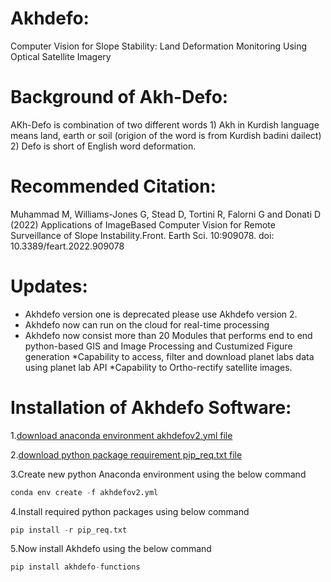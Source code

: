 
# Akhdefo: 
Computer Vision for Slope Stability: Land Deformation Monitoring Using Optical Satellite Imagery
# Background of Akh-Defo:
AKh-Defo is combination of two different words 1) Akh in Kurdish language means land, earth or soil (origion of the word is from Kurdish badini dailect) 2) Defo is short of English word deformation.

# Recommended Citation:
Muhammad M, Williams-Jones G, Stead D, Tortini R, Falorni G and Donati D (2022) Applications of ImageBased Computer Vision for Remote Surveillance of Slope Instability.Front. Earth Sci. 10:909078. doi: 10.3389/feart.2022.909078

# Updates:
* Akhdefo version one is deprecated please use Akhdefo version 2.
* Akhdefo now can run on the cloud for real-time processing
* Akhdefo now consist more than 20 Modules that performs end to end python-based GIS and Image Processing and Custumized Figure generation
*Capability to access, filter and download planet labs data using planet lab API
*Capability to Ortho-rectify satellite images.

# Installation of Akhdefo Software:

1.[download anaconda environment akhdefov2.yml file](akhdefov2.yml) 

2.[download python package  requirement  pip_req.txt file](pip_req.txt) 

3.Create new python Anaconda environment using the below command

```python
conda env create -f akhdefov2.yml

```

4.Install required python packages using below command

```python
pip install -r pip_req.txt
```

5.Now install Akhdefo using the below command

```python
pip install akhdefo-functions
```
